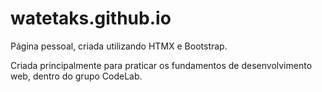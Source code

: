 # watetaks.github.io
Página pessoal, criada utilizando HTMX e Bootstrap.

Criada principalmente para praticar os fundamentos de desenvolvimento web, dentro do grupo CodeLab.
